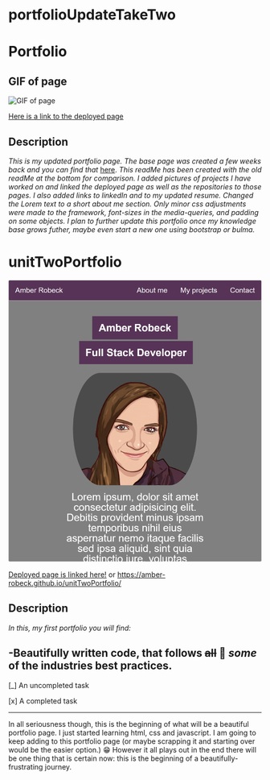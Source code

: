 # portfolioUpdateTakeTwo

# Portfolio
## GIF of page
![GIF of page](Assets/Portfolio.gif "GIF of page")

[Here is a link to the deployed page](https://amber-robeck.github.io/portfolioUpdate/ "My Portfolio in action")


## Description
_This is my updated portfolio page. The base page was created a few weeks back and you can find that_ [here](https://amber-robeck.github.io/unitTwoPortfolio/ "Base Portfolio"). _This readMe has been created with the old readMe at the bottom for comparison. I added pictures of projects I have worked on and linked the deployed page as well as the repositories to those pages. I also added links to linkedIn and to my updated resume. Changed the Lorem text to a short about me section. Only minor css adjustments were made to the framework, font-sizes in the media-queries, and padding on some objects. I plan to further update this portfolio once my knowledge base grows futher, maybe even start a new one using bootstrap or bulma._

# unitTwoPortfolio

![picture alt](https://github.com/Amber-Robeck/unitTwoPortfolio/blob/main/Assets/amber-robeck.github.io_unitTwoPortfolio_.png?raw=true "Title is optional")

[Deployed page is linked here!](https://amber-robeck.github.io/unitTwoPortfolio/ "Named link title") or  <https://amber-robeck.github.io/unitTwoPortfolio/>

## Description
_In this, my first portfolio you will find:_


-Beautifully written code, that follows ~~all~~ 🤣 _some_ of the industries best practices. 
-


[_] An uncompleted task

 [x] A completed task

 -----

In all seriousness though, this is the beginning of what will be a beautiful portfolio page. I just started learning html, css and javascript. I am going to keep adding to this portfolio page (or maybe scrapping it and starting over would be the easier option.) 😁 However it all plays out in the end there will be one thing that is certain now: this is the beginning of a beautifully-frustrating journey. 

